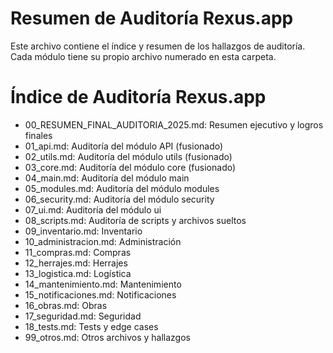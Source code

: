 # Resumen de Auditoría Rexus.app

Este archivo contiene el índice y resumen de los hallazgos de auditoría. Cada módulo tiene su propio archivo numerado en esta carpeta.

# Índice de Auditoría Rexus.app

- 00_RESUMEN_FINAL_AUDITORIA_2025.md: Resumen ejecutivo y logros finales
- 01_api.md: Auditoría del módulo API (fusionado)
- 02_utils.md: Auditoría del módulo utils (fusionado)
- 03_core.md: Auditoría del módulo core (fusionado)
- 04_main.md: Auditoría del módulo main
- 05_modules.md: Auditoría del módulo modules
- 06_security.md: Auditoría del módulo security
- 07_ui.md: Auditoría del módulo ui
- 08_scripts.md: Auditoría de scripts y archivos sueltos
- 09_inventario.md: Inventario
- 10_administracion.md: Administración
- 11_compras.md: Compras
- 12_herrajes.md: Herrajes
- 13_logistica.md: Logística
- 14_mantenimiento.md: Mantenimiento
- 15_notificaciones.md: Notificaciones
- 16_obras.md: Obras
- 17_seguridad.md: Seguridad
- 18_tests.md: Tests y edge cases
- 99_otros.md: Otros archivos y hallazgos
